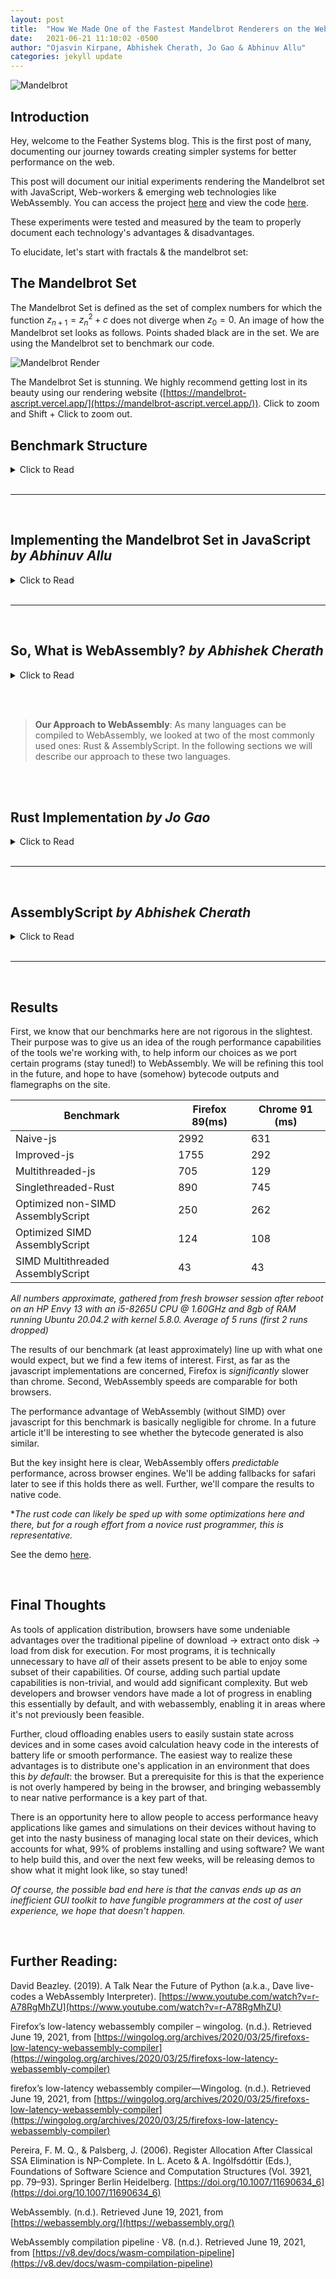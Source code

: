 ```yaml
---
layout: post
title:  "How We Made One of the Fastest Mandelbrot Renderers on the Web."
date:   2021-06-21 11:10:02 -0500
author: "Ojasvin Kirpane, Abhishek Cherath, Jo Gao & Abhinuv Allu"
categories: jekyll update
---
```

![Mandelbrot]({{site.baseurl}}/assets/1-Thumbnail-Mandelbrot.png)

## Introduction

Hey, welcome to the Feather Systems blog. This is the first post of many, documenting our journey towards creating simpler systems for better performance on the web. 

This post will document our initial experiments rendering the Mandelbrot set with JavaScript, Web-workers & emerging web technologies like WebAssembly.  You can access the project [here](https://js-wasm-mandelbrot-benchmark-3.vercel.app/) and view the code [here](https://github.com/AO-Design-Inc/js-wasm-mandelbrot-benchmark).

These experiments were tested and measured by the team to properly document each technology's advantages & disadvantages. 

To elucidate, let's start with fractals & the mandelbrot set:

## The Mandelbrot Set

The Mandelbrot Set is defined as the set of complex numbers for which the function ${ z_{n+1}=z_{n}^{2}+c }$ does not diverge when $z_{0} = 0$. An image of how the Mandelbrot set looks as follows. Points shaded black are in the set. We are using the Mandelbrot set to benchmark our code.

![Mandelbrot Render]({{site.baseurl}}/assets/1-MandelbrotRender.png)

The Mandelbrot Set is stunning. We highly recommend getting lost in its beauty using our rendering website ([https://mandelbrot-ascript.vercel.app/](https://mandelbrot-ascript.vercel.app/)). Click to zoom and Shift + Click to zoom out.

## Benchmark Structure
<details>
<summary>Click to Read</summary>

[The benchmarking site](https://js-wasm-mandelbrot-benchmark-3.vercel.app/) is designed to display each iteration we developed with a rough estimate for performance measured in milliseconds. For each version, a function was written to perform the Mandelbrot calculations and return a JavaScript ImageData object that could be easily put on the Canvas. Once the user selects a version from the drop down menu, the corresponding function is called. Since the functions can take some time to complete, they are called from a Web-worker to prevent the main thread from freezing while the function runs. The performance is calculated using `performance.now()` calls before and after the function call that returns the ImageData object. 

Across all iterations, I used the following values:

```jsx
const START_X_TOTAL:f32 = 0.300283

const START_Y_TOTAL:f32 =  -0.48857

const WINDOW:f32 = 0.01

const step_X:f32= WINDOW/f32(canvas_width);

const step_Y:f32 = WINDOW/f32(canvas_height);

const ITER_CONST:i32 = 1000
```

**FOR MULTITHREADED**

```jsx
const N_THREADS = 4
```

We assume that the canvas width and height are integers. To determine if a point was in the Mandelbrot set, we iterated the Mandelbrot function on the point up to `ITER_CONST`, returning the number of times the function had iterated. We use the returned Mandelbrot value to set the color. 

You may notice that RGB values get clamped at 255, making it seem like the exercise of iterating all the way to 1000 is just for the sake of testing performance, which it is. (Here is a whole list of [smarter and better coloring algorithms](https://en.wikipedia.org/wiki/Plotting_algorithms_for_the_Mandelbrot_set) that we will not be using in this benchmarking exercise.)

As of when this article was published, the following versions are available on the Benchmarking Site:

- Naive JS single threaded
- Rust WASM using bindgen (single threaded)
- Assemblyscript old version (single threaded, not thread safe)
- Assemblyscript new version (single threaded, thread safe)
- Assemblyscript SIMD WASM (singlethreaded, multithreaded)
- New JS(less memory allocation) singlethreaded
- New JS SharedMemoryBuffer multithreaded
</details>

<br>

-----

<br>


## Implementing the Mandelbrot Set in JavaScript *by Abhinuv Allu*
<details>
<summary>Click to Read</summary>

I began the testing process with the web's best frenemy, Javascipt.

I started with a naive approach to implement the Mandelbrot set in JavaScript and then try and optimize later. I started by creating a class for Complex numbers. This class would be able to add, multiply and return the magnitude. For the magnitude, I used a library function Math.hypot. Down below is our first initial implementation of the Complex class.

```jsx
class Complex {
    constructor(real, imag){
      this.real = real;
      this.imag = imag;
    }
//Function that add this complex number with another complex number, cplx
    add(cplx) {
      this.real += cplx.real;
      this.imag += cplx.imag;
      return this;
    }
//Fuction that returns the magnitude of this complex number
     mag(cplx) {
      return Math.hypot(this.real,this.imag);
    }
//Function that multiplies this complex number with another complex number, cplx
    mul(cplx) {
      const real_part = this.real*cplx.real - this.imag*cplx.imag;
      const imag_part = this.imag*cplx.real + this.real*cplx.imag;
      this.real = real_part;
      this.imag = imag_part;
      return this;
    }
  }
```

The program iterated through each element of the canvas to compute whether or not they were in the Mandelbrot set. 

```jsx
function mandelbrot(cplx) {
  let z = new Complex(0,0);
  
  let count = 0;
  while (z.mag() <= 2 && count < ITER_CONST) {
    z = (z.mul(z)).add(cplx);
    count++;
  }
  
  return count;
}
```

These data points were added to an array which is then painted onto the Canvas. I had some ideas about optimizations with help from the profiler, however the most fascinating insight was that the Math.hypot function for two numbers is an order of magnitude slower than squaring, adding, and then computing the square root. During the profiling of the initial code I found out that Math.hypot was taking up most of the time. 

![Hypotenuse]({{site.baseurl}}/assets/1-MathHypot.png)

### Improved JavaScript

To improve the initial naive approach, I decided to add multithreading. I started this with a naive way of having the worker compute each point and then send it back to receive the next point but, the message overhead was immense and resulted in a single threaded function as I only had one worker. The next step was experimenting with divisibility classes to add multiple workers. But this had the same problem where the overhead of sending & receiving a message from the workers was just too much. Eventually, I figured out that I would have each worker compute a set number of rows at a time. 

```jsx
//This is in the main function which calls the workers to do the work
for(let i=0; i<workerCount; i++){
  const worker = new Worker("worker.js");
  const INDEXES_PER_WORKER = Math.floor((X_LEN*Y_LEN)/workerCount);
  const N_ROWS_PER_THREAD = Math.floor(X_LEN/workerCount);
  const START_XC = N_ROWS_PER_THREAD * i;
  var START_INDEX = i*INDEXES_PER_WORKER;
  var END_INDEX= START_INDEX + INDEXES_PER_WORKER;
  
  worker.onmessage = ({data}) => {
    const COMPUTED_ROWS = data;
    points_array[i]= COMPUTED_ROWS;
     doneCount++;
    if(doneCount == workerCount) {
      points_array = points_array.flat();

      
      draw(points_array);
    }
  }
```

```jsx
//This is how it looks now in the worker function
onmessage = function({data}) {
  const{START_XC, STEP_X, STEP_Y, N_ROWS_PER_THREAD, Y_LEN} = data;
  const points_in_thread = new Array(Y_LEN * N_ROWS_PER_THREAD);

    for(let x = -2.0 + START_XC * STEP_X, count_x = 0; count_x < N_ROWS_PER_THREAD; x+=STEP_X, count_x++){
      for( let y = -2.0, count_y =0; count_y < Y_LEN; y+=STEP_Y, count_y++){
        points_in_thread[count_x * Y_LEN + count_y] = mandelbrot(new Complex(y,x));
      }
    }
    postMessage(points_in_thread);
  }
```

### Shared Buffer

Since all the points would be added to the same array it would make sense that having a shared buffer to reduce the overhead needed to send array points would decrease the compute time. So I added a shared buffer that was formatted like an ImageData object so it would be easier to paint it onto the canvas. This required some rewriting of the some steps here and there, but it ended up being faster.

The other issue with using a Shared Buffer is that I had to add promises to the code, so werefactored it to include promises. 

 

```jsx
//This is in the main function which calls the workers to do the work
return new Promise((resolve) => {
    var worker = new Worker("benchmarks/multithreaded-js/sharedworker.js");

    worker.postMessage(parameters);

    worker.onmessage = function(){
      resolve("worker finished");
    }
  });
}

async function returnSharedBufferjs(START_X_TOTAL, START_Y_TOTAL, CANVAS_WIDTH, CANVAS_HEIGHT, WINDOW){
  
  const X_LEN = CANVAS_WIDTH;
  const Y_LEN = CANVAS_HEIGHT;
  const window = WINDOW;
  const STEP_X = window/X_LEN;
  const STEP_Y = window/Y_LEN;
  const workerCount = 4;
  const sharedBuffer = new SharedArrayBuffer(X_LEN*Y_LEN*4);
  const sharedArray = new Uint8ClampedArray(sharedBuffer);
  sharedArray.fill(0);

  const N_ROWS_PER_THREAD = Math.floor(X_LEN/workerCount);
  var START_YC = N_ROWS_PER_THREAD;

  var parameters = {START_X_TOTAL,START_Y_TOTAL, START_YC, STEP_X, STEP_Y, N_ROWS_PER_THREAD, X_LEN, sharedArray};
  var promises = [];

  for(let i=0; i<workerCount; i++){

    parameters.START_YC = N_ROWS_PER_THREAD * i;

    promises.push(createWorker(parameters));
  }
```

```jsx
//This is how it looks now in the worker function
onmessage = function({data}) {
    const{START_X_TOTAL,START_Y_TOTAL,START_YC, STEP_X, STEP_Y, N_ROWS_PER_THREAD, X_LEN, sharedArray} = data;
    for( let y = START_Y_TOTAL+ START_YC * STEP_Y, count_y =START_YC; count_y < N_ROWS_PER_THREAD+START_YC; y+=STEP_Y, count_y++)
    {
      for(let x = START_X_TOTAL , count_x = 0; count_x < X_LEN; x+=STEP_X, count_x++)
      {
        
        let index = 4*(count_x  + count_y* X_LEN);
        val = mandelbrot(new Complex(x,y));
         sharedArray[index+ 0] = val; 
         sharedArray[index+ 1] = val; 
         sharedArray[index+ 2] = val; 
         sharedArray[index+ 3] = 255;      
      }
    }
      postMessage("done");
  }
```

These changes made the code perform a lot better. You can check out it's performance in the "[Results](https://www.notion.so/On-WebAssembly-Performance-and-the-Mandelbrot-WORKING-TITLE-96760f3f113343c894c00f52cdef3ef0)" section. JavaScript was extremely performant (especially on Chrome) and gave us hope that pushing the boundaries of speed on the web was possible.
</details>

<br>

-----

<br>

## So, What is WebAssembly? *by Abhishek Cherath*
<details>
<summary>Click to Read</summary>

In our quest to further optimize performance, we used webassembly, an emerging web technology optimized for what we are trying to achieve. So, what is it?
Insofar as an overview is concerned, nothing beats Lin Clark's cartoon intro [here](https://hacks.mozilla.org/2017/02/a-cartoon-intro-to-webassembly/), and the MDN docs [here](https://developer.mozilla.org/en-US/docs/WebAssembly). Put simply, webAssembly is a low level typed language that targets the browser's VM. For some reasons[1] , it's very quick and easy to compile into decently fast machine code.

Fundamentally, the language was designed to offer the best possible latency (time to execution) and speed of execution. Low latency is achieved by having a small binary representation (vs javascript's textual representation) and having type definitions and a function table at the start of a .wasm module, which allows compilers to compile in a streaming fashion, instead of needing to have access to the entire file before starting. 

Speed of execution requires slow compilation with multiple passes for the compiler to accurately assess the best register allocation, optimize out unnecessary instructions and do whatever other things compilers do. (*note: I have frankly no idea what goes into compiler optimization, I just know it takes time*)

To satisfy both these goals, browsers (atleast Firefox and Chrome) have two compilers for WebAssembly, the first compiles the module as it's called from the network, and is basically instant ([here](https://v8.dev/docs/wasm-compilation-pipeline), chrome devs claim that theirs can do on the order of 10+ mb of code per second, so the bottleneck will almost always be the speed of the network rather than the compiler.) The second does optimization and dynamically replaces the unoptimized bytecode from the first when it's done.

It's interesting to note here that, *a priori* there's no reason to expect that webAssembly code for high performance stuff [2] (like fractal calculation) will be any faster than its javascript counterpart. Since the hot loop (calculating escape time) is running many thousands of times, one would expect the javascript JIT compiler to infer the output types and get basically similar bytecode, while amortizing its greater overhead considering workload size.

In a later article, I will be examining this conjecture, and taking a deeper look at the flamegraphs and bytecode generated by our benchmarks.

The other interesting thing about WebAssembly is its memory model, programs do not have access to their own instructions and stack machine memory (so no self modifying code, and no messing with values on the stack). What they do have access to is a block of linear memory, which is backed by a javascript ArrayBuffer, and byte addressed (ie. memory[0] is 1 byte long.)

*[1]I'm not entirely sure why, but it's some combination of coding for a simple stack machine, having type information, linear memory, and being easy to parse.*

*[2]This is **mostly** true, except for vectorization. SIMD (Single Instruction Multiple Data) instructions are featured in the WebAssembly spec and implemented by chrome and firefox, which do not expose them in js, and have no plans to do so. (although* I *suppose there's nothing stopping a JIT from autovectorizing, is there?)*

</details>

<br><br>

> **Our Approach to WebAssembly**: As many languages can be compiled to WebAssembly, we looked at two of the most commonly used ones: Rust & AssemblyScript. In the following sections we will describe our approach to these two languages.

<br><br>

## Rust Implementation *by Jo Gao*
<details>
<summary>Click to Read</summary>

### Singlethreaded

I wrote a similar implementation of the function in Rust that would return an ImageData object of the Mandelbrot Set. It uses [wasm-bindgen](https://rustwasm.github.io/wasm-bindgen/), a Rust library that will compile Rust code to webAssembly, and then generate the bindings and glue between JavaScript and webAssembly so that it can be run on the web. It handles all the type conversions between JavaScript and webAssembly and facilitates the compilation of Rust to webAssembly. 

In the iterative `in_mandelbrot` function, `count` is set to iterate all the way to 1000 for benchmarking purposes. When returning, `count` is set to 255 if larger than 255 to prevent having to cast numbers larger than 255 to u8.

```rust
fn in_mandelbrot(cplx: &Complex) -> u8 {
    const ITER_CONST: i32 = 1000;
    let mut z = build_complex(0.0, 0.0);
    let mut count: i32 = 0;

    while z.mag() <= 2.0 && count < ITER_CONST {
        z = (z.square()).add(&cplx); // z = z^2 + cplx
        count += 1;
    }

    if count > 255 {
        count = 255;
    }
    count as u8
}
```

The magic of wasm-bindgen kicks in here, allowing us to create the ImageData object right in the Rust code by providing the type and the constructor signature:

```rust
#[wasm_bindgen]
extern "C" {
    pub type ImageData;

    #[wasm_bindgen(constructor, catch)]
    fn new(data: &Uint8ClampedArray, width: f64, height: f64) -> Result<ImageData, JsValue>;
}

#[wasm_bindgen]
pub fn run(start_x: f64, start_y: f64, width: u32, height: u32, window: f64) -> ImageData{

    let y_len: i32 = height as i32;
    let x_len: i32 = width as i32;

    let pixels: usize = (x_len * y_len) as usize;

    let mut points_array = vec![0; pixels*4];
    fill_mandelbrot(&mut points_array, start_x, start_y, x_len, y_len, window);

    let pointer = points_array.as_ptr() as usize;

    let mem = wasm_bindgen::memory().unchecked_into::<WebAssembly::Memory>();
    let new_array = Uint8ClampedArray::new(&mem.buffer()).slice(pointer as u32, (pointer + pixels*4) as u32);
    ImageData::new(&new_array, x_len.into(), y_len.into()).unwrap()
}
```

After compiling this code, wasm-bindgen outputs a number of files that are meant to be bundled using [Webpack](https://webpack.js.org/) and imported to your JavaScript file as an ES6 module, allowing access to the functions that were written in Rust. The idea is that after compiling and importing the module, calling `run(...)`would return a whole JavaScript ImageData Object. 

Unfortunately, our Benchmarking Site is structured to use a web worker to call this function. Modules cannot be imported to web workers. However, they can be imported to module workers, web workers that support module import, but as of today, Firefox does not support this feature. 

This is an infeasible solution because I was unwilling to limit the availability of our benchmark site for this implementation. After many hours of tinkering with the existing setup, I found a workaround that eliminated the need for Webpack altogether: after compiling with wasm-bindgen, I copy and pasted the entire outputted .js file with the import and exports removed, appended the wrapper function I had written to it, and called `init(...)` on the outputted .wasm. 

After confirming that this worked, I wrote a shell script to automatically do this after compilation. Albeit a little unpleasant on the eyes, it does the job:

```bash
sed '/import\W/d;s/^export//g;/default/d' pkg/Mandelbrot.js > tmp_mandel_import.js
cat tmp_mandel_import.js  mandel_src.js > Mandelbrot.js
rm tmp_mandel_import.js
```

### Rust & WebAssembly Multi-Threaded

To further improve performance in Rust, I carried out the same calculations, but in parallel this time. An advantage of the Mandelbrot Set is that determining whether a pixel falls within the set or not can be done completely independently of other pixels. The outcome of each pixel has no effect on the others, making the transition to multithreading straightforward.

I used the [Parallel Raytracing example](https://github.com/rustwasm/wasm-bindgen/tree/master/examples/raytrace-parallel). given in the Wasm-Bindgen repo, as a starting point.  Using a combination of web workers and the Rayon Crate for data parallelism in Rust yielded a pretty fast multithreaded Mandelbrot Set. 

*Unfortunately,* I *was unable to include this version of the Mandelbrot in the final Benchmarking website* because I ran into a similar problem with the wasm-bindgen and module output. This time, it was further complicated by the Webworkers being created from within the Rust code. The funky workaround that had allowed for the singlethreaded RustWasm example to run on the Benchmarking Site failed to work the same magic for this implementation. 

This version of the Mandelbrot also makes use of the SharedArrayBuffer, and had it been on the site, would not work in Safari and browsers that do not support SharedArrayBuffer Objects.
</details>

<br>

-----

<br>

## AssemblyScript *by Abhishek Cherath*

<details>
<summary>Click to Read</summary>

AssemblyScript compiles a subset of typescript to webassembly. To get an idea of how simple it is to write it, here's essentially the same javascript code from earlier, with type annotations and minor changes for WebAssembly:

```jsx
declare const canvas_width: i32;
declare const canvas_height: i32;
declare const ITER_CONST: i16;
declare const START_X_TOTAL:f32
declare const START_Y_TOTAL:f32
declare const WINDOW:f32

@unmanaged
class Complex {
	real: f64 = 0;
	imag: f64 = 0;

	constructor(real:f64, imag:f64){
		this.real = real;
		this.imag = imag;
	}

	@inline
	add(cplx: Complex): Complex {
		this.real = this.real + cplx.real;
		this.imag = this.imag + cplx.imag;
		return this;
	}

	@inline
	mag(): f64 {
		return Math.sqrt(this.real * this.real + this.imag * this.imag)
	}

	@inline
	mul(cplx: Complex): Complex {
		const __tempr  = this.real*cplx.real - this.imag*cplx.imag;
		const __tempi = this.imag*cplx.real + this.real*cplx.imag;
		this.real = __tempr;
		this.imag = __tempi;
		return this
	}

	set(real:f64,imag:f64): void {
		this.real = real;
		this.imag = imag;
	}

}

const z:Complex = new Complex(0,0);
const cplx:Complex = new Complex(0,0)

@inline
function mandelbrot(real:f64,imag:f64):i16{
	z.set(0,0)
	cplx.set(real,imag)

	let count:i16 = 0;
	for (; z.mag() <= 2; count++) {
		(z.mul(z)).add(cplx); // z = z^2 + cplx
		if (count > ITER_CONST) {
			break;
		}
	}
	return count;
}
/*
stores array of i16s at start of memory 
corresponding to escape count at pixels in
array
*/
export function compute(): void {
	let memcounter = 0
	const step_X:f32 = WINDOW/f32(canvas_width);
	const step_Y:f32 = WINDOW/f32(canvas_height);
	for (let y = START_Y_TOTAL, count_y = 0; count_y < canvas_height; y += step_Y, count_y++){
		for (let x = START_X_TOTAL, count_x = 0; count_x < canvas_width; x += step_X, count_x++){
			store<i16>(memcounter, mandelbrot(x,y));
			memcounter += 2
		}
	}
}
```

The only really noteworthy change was to not have `new` in the hot loop. The Assemblyscript garbage collector had some trouble with it and total allocation would exceed WebAssembly's 100  page memory limit[1]. I suspect that sort of code will be usable once the WebAssembly GC proposals, which allow wasm modules to hook into the browser's GC, are implemented.

### Threading

The fastest way to thread code in browsers is to use [SharedArrayBuffer](https://developer.mozilla.org/en-US/docs/Web/JavaScript/Reference/Global_Objects/SharedArrayBuffer), this also requires the following CORS headers.

```jsx
Cross-Origin-Opener-Policy: same-origin
Cross-Origin-Embedder-Policy: require-corp
```

This is to ensure cross-origin isolation, which protects against memory being exfiltrated somehow (I might explore this in the future, but that's about all I know for the moment.) WebAssembly memories can also be created with a backing SharedArrayBuffer (Link to explanation), which allows fast multithreading, as separate web-workers can run the same Webassembly module and write their results to the same memory, meaning that large objects don't need to be passed around using postmessage, and the many O(N) overheads to do with copying and creating new arrays can be avoided.

However, while Assemblyscript [allows](https://www.assemblyscript.org/stdlib/builtins.html#atomics-%F0%9F%A6%84) access to atomic instructions, it does not implement any sort of locking. So any program that reads and writes to memory will need to be adjusted to thread with shared memory. This means that the program seen above, with its Complex class and set calls reading and writing to the linear memory quite often, is very prone to... interesting behaviour when threaded.

![Noisey Mandelbrot]({{site.baseurl}}/assets/1-MandelbrotNoise.png)

Exhibit A of nondeterministic behavior

That being said, for small examples such as fractal calculation, its quite easy to limit mutability to local variables (which are on the stack, not in the linear memory, and so are not shared) and avoid the problem entirely. Like in the following code:

```jsx
@inline
function mandelbrot(c_r:f64, c_i:f64):i16{
	let count:i16 = 0;
	let z_r:f64 = 0., z_i:f64 = 0., t_r:f64 = 0., t_i:f64 = 0.;
	for(; z_r*z_r + z_i*z_i < 4; count++) {
		t_r = z_r*z_r - z_i*z_i + c_r;
		t_i = 2*z_i*z_r + c_i;
		z_r = t_r;
		z_i = t_i;
		if(count > ITER_CONST) {
			break;
		}
	}
	return count;
}
/*
stores array of i16s at start of memory 
corresponding to escape count at pixels in
array
*/
export function compute():void {
	let memcounter = 0
	const step_X:f32 = WINDOW/f32(canvas_width);
	const step_Y:f32 = WINDOW/f32(canvas_height);
	for (let y = START_Y_TOTAL, count_y = 0; count_y < canvas_height; y += step_Y, count_y++){
		for (let x = START_X_TOTAL, count_x = 0; count_x < canvas_width; x += step_X, count_x++){
			store<i16>(memcounter, mandelbrot(x,y));
			memcounter += 2
		}
	}
}
```

*note that the store instruction there might look like it would cause issues, but as long as threads work on different parts of the image, that should not be a problem.*

### SIMD

SIMD (Single Instruction Multiple Data) instructions are special instructions on the CPU that allow multiple additions, multiplications etc to be carried out in parallel on the same core)

![SIMD Explaination](https://upload.wikimedia.org/wikipedia/commons/c/ce/SIMD2.svg)

By Vadikus - Own work, CC BY-SA 4.0, [https://commons.wikimedia.org/w/index.php?curid=39715273](https://commons.wikimedia.org/w/index.php?curid=39715273)

They're not in the webassembly spec as yet, but should be [soon](https://webassembly.github.io/simd/core/exec/instructions.html#simd-instructions), and are currently available on chrome and firefox (although not on ARM in firefox 89, ie. apple M1.) Assemblyscript does not autovectorize code, but [allows](https://www.assemblyscript.org/stdlib/builtins.html#simd-%F0%9F%A6%84) access to the instructions, and provides some sugar for different types and functions to initialise constant vectors.

The vector size in the proposal is 128 bit, which is a decent compromise and is backed by hardware instructions on most modern computers. In the future, [flexible vectors](https://github.com/WebAssembly/flexible-vectors), should be able to allow access to 256, 512 bit vectors that modern intel and AMD CPUs support (consumer ARM chips currently only have 128 bit vectors, as far as I'm aware, although [supercomputer ARM chips do have 512 bit vectors](https://en.wikipedia.org/wiki/AArch64#Scalable_Vector_Extension_(SVE)).)

Vectorizing the mandelbrot code above is not too bad, althought it does look rather messy:

```jsx
@inline
function mandelbrot_simd(c_rl:v128,c_il:v128):v128{
    let in_set : v128 = i32x4(0,0,0,0);
    let z_r : v128 = f32x4(0.,0.,0.,0.);
    let z_i : v128 = f32x4(0.,0.,0.,0.);
    let t_r : v128 = f32x4(0.,0.,0.,0.);
    let t_i : v128 = f32x4(0.,0.,0.,0.);
    const ones = i32x4(1,1,1,1)
    const fours = f32x4(4.,4.,4.,4.)
    const ITER_CONSTS:v128 = v128.splat<i32>(ITER_CONST);
    let count:v128=i32x4(0,0,0,0)
    for(
        let total_count:i32 = 0, any_in_convergence_region:boolean = true;
        any_in_convergence_region &&
        total_count < ITER_CONST;
        total_count++;
    ) {
        z_i = v128.add<f32>(c_il, v128.mul<f32>(v128.add<f32>(z_r,z_r),z_i));
        z_r = v128.add<f32>(c_rl, v128.sub<f32>(t_r,t_i));
        t_r = v128.mul<f32>(z_r,z_r);
        t_i = v128.mul<f32>(z_i,z_i);
        const mask = v128.le<f32>(v128.add<f32>(t_r,t_i),fours);
        any_in_convergence_region = v128.any_true(mask);
        count = v128.add<i32>(count, v128.and(ones,mask));
    }
    return count;
}
```

This should basically be a 4x speedup over the previous code, when run single threaded. Multithreaded, that number will vary depending on how threads are allocated, as work only gets completed as fast as the slowest thread.

### Compiler Flags

For the examples above, some memory is reserved for the purposes of storing the image, in assemblyscript this is achieved by passing the `--memoryBase` flag to the `asc` compiler (as seen in the makefile below)

The other flags are tuned for maximum performance (thanks to [Max Graey](https://github.com/MaxGraey) for -O3 instead of -O3s/z) and to enable necessary features (threads, SIMD.)

```makefile
MEMORY_FLAGS = --maximumMemory 80 --importMemory --noExportMemory --initialMemory 80 --memoryBase 4000000
OPTIMIZATION_FLAGS = -O3 --converge
DEBUG_FLAGS = --sourceMap
FEATURE_FLAGS = --enable simd --enable threads
RUNTIME_FLAGS = --runtime stub
start: install
	npx asc assembly/mandel_final.ts -b build/mandel_final.wasm -t build/mandel_final.wat $(OPTIMIZATION_FLAGS) $(MEMORY_FLAGS) $(FEATURE_FLAGS) $(RUNTIME_FLAGS) $(DEBUG_FLAGS)

install:
	npm i 
```

### MULTITHREADED SIMD SPEED

Benchmark results will be discussed near the end of this article, but the speed of the multithreaded SIMD code is quite astonishing, roughly 3x the speed of multithreaded JS using sharedarraybuffers, and I'm guessing that's held back by module message passing overheads. [HERE](https://mandelbrot-ascript.vercel.app/) is a basic mandelbrot zoom implementation using it (only works in firefox(≥90 on apple m1) and chrome, [here's](https://github.com/pretentious7/mandelbrot-ascript) the github repo.) I'll be working in boundary estimation and period checking along with xaos zoom algorithm into it in a couple of months, so stay tuned for that!

I'm also fairly certain that this is the first(?) SIMD mandelbrot implementation for webassembly, so if anyone wants to use it for anything (under the terms of the GPLv3 License) feel free!

*[1] A page being 64KiB (65,536 bytes), so about 6.5 mb max memory*

</details>

<br>

-----

<br>

## Results

First, we know that our benchmarks here are not rigorous in the slightest. Their purpose was to give us an idea of the rough performance capabilities of the tools we're working with, to help inform our choices as we port certain programs (stay tuned!) to WebAssembly. We will be refining this tool in the future, and hope to have (somehow) bytecode outputs and flamegraphs on the site.

<table>
<thead>
<tr>
<th>Benchmark</th>
<th>Firefox 89(ms)</th>
<th>Chrome 91 (ms)</th>
</tr>
</thead>
<tbody>
<tr>
<td>Naive-js</td>
<td>2992</td>
<td>631</td>
</tr>
<tr>
<td>Improved-js</td>
<td>1755</td>
<td>292</td>
</tr>
<tr>
<td>Multithreaded-js</td>
<td>705</td>
<td>129</td>
</tr>
<tr>
<td>Singlethreaded-Rust</td>
<td>890</td>
<td>745</td>
</tr>
<tr>
<td>Optimized non-SIMD AssemblyScript</td>
<td>250</td>
<td>262</td>
</tr>
<tr>
<td>Optimized SIMD AssemblyScript</td>
<td>124</td>
<td>108</td>
</tr>
<tr>
<td>SIMD Multithreaded AssemblyScript</td>
<td>43</td>
<td>43</td>
</tr>
</tbody>
</table>


*All numbers approximate, gathered from fresh browser session after reboot on an HP Envy 13 with an i5-8265U CPU @ 1.60GHz and 8gb of RAM running Ubuntu 20.04.2 with kernel 5.8.0. Average of 5 runs (first 2 runs dropped)*

The results of our benchmark (at least approximately) line up with what one would expect, but we find a few items of interest. First, as far as the javascript implementations are concerned, Firefox is *significantly* slower than chrome. Second, WebAssembly speeds are comparable for both browsers.

The performance advantage of WebAssembly (without SIMD) over javascript for this benchmark is basically negligible for chrome. In a future article it'll be interesting to see whether the bytecode generated is also similar.

But the key insight here is clear, WebAssembly offers *predictable* performance, across browser engines. We'll be adding fallbacks for safari later to see if this holds there as well. Further, we'll compare the results to native code.

**The rust code can likely be sped up with some optimizations here and there, but for a rough effort from a novice rust programmer, this is representative.*

See the demo [here](https://js-wasm-mandelbrot-benchmark-3.vercel.app/).

<br>

## Final Thoughts

As tools of application distribution, browsers have some undeniable advantages over the traditional pipeline of download → extract onto disk → load from disk for execution. For most programs, it is technically unnecessary to have *all* of their assets present to be able to enjoy some subset of their capabilities. Of course, adding such partial update capabilities is non-trivial, and would add significant complexity. But web developers and browser vendors have made a lot of progress in enabling this essentially by default, and with webassembly, enabling it in areas where it's not previously been feasible.

Further, cloud offloading enables users to easily sustain state across devices and in some cases avoid calculation heavy code in the interests of battery life or smooth performance. The easiest way to realize these advantages is to distribute one's application in an environment that does this *by default*: the browser. But a prerequisite for this is that the experience is not overly hampered by being in the browser, and bringing webassembly to near native performance is a key part of that. 

There is an opportunity here to allow people to access performance heavy applications like games and simulations on their devices without having to get into the nasty business of managing local state on their devices, which accounts for what, 99% of problems installing and using software? We want to help build this, and over the next few weeks, will be releasing demos to show what it might look like, so stay tuned! 

*Of course, the possible bad end here is that the canvas ends up as an inefficient GUI toolkit to have fungible programmers at the cost of user experience, we hope that doesn't happen.*

<br>

## Further Reading:

David Beazley. (2019). A Talk Near the Future of Python (a.k.a., Dave live-codes a WebAssembly Interpreter). [https://www.youtube.com/watch?v=r-A78RgMhZU](https://www.youtube.com/watch?v=r-A78RgMhZU)

Firefox’s low-latency webassembly compiler – wingolog. (n.d.). Retrieved June 19, 2021, from [https://wingolog.org/archives/2020/03/25/firefoxs-low-latency-webassembly-compiler](https://wingolog.org/archives/2020/03/25/firefoxs-low-latency-webassembly-compiler)

firefox’s low-latency webassembly compiler—Wingolog. (n.d.). Retrieved June 19, 2021, from [https://wingolog.org/archives/2020/03/25/firefoxs-low-latency-webassembly-compiler](https://wingolog.org/archives/2020/03/25/firefoxs-low-latency-webassembly-compiler)

Pereira, F. M. Q., & Palsberg, J. (2006). Register Allocation After Classical SSA Elimination is NP-Complete. In L. Aceto & A. Ingólfsdóttir (Eds.), Foundations of Software Science and Computation Structures (Vol. 3921, pp. 79–93). Springer Berlin Heidelberg. [https://doi.org/10.1007/11690634_6](https://doi.org/10.1007/11690634_6)

WebAssembly. (n.d.). Retrieved June 19, 2021, from [https://webassembly.org/](https://webassembly.org/)

WebAssembly compilation pipeline · V8. (n.d.). Retrieved June 19, 2021, from [https://v8.dev/docs/wasm-compilation-pipeline](https://v8.dev/docs/wasm-compilation-pipeline)
